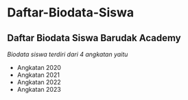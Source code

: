 Daftar-Biodata-Siswa
==
Daftar Biodata Siswa Barudak Academy
--
*Biodata siswa terdiri dari 4 angkatan yaitu*
- Angkatan 2020
- Angkatan 2021
- Angkatan 2022
- Angkatan 2023
